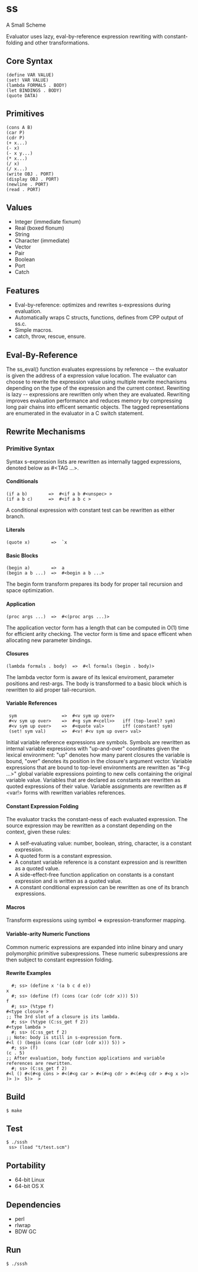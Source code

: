 # ss

A Small Scheme

Evaluator uses lazy, eval-by-reference expression rewriting with constant-folding and
other transformations.

## Core Syntax

    (define VAR VALUE)
    (set! VAR VALUE)
    (lambda FORMALS . BODY)
    (let BINDINGS . BODY)
    (quote DATA)

## Primitives

    (cons A B)
    (car P)
    (cdr P)
    (+ x...)
    (- x)
    (- x y...)
    (* x...)
    (/ x)
    (/ x...)
    (write OBJ . PORT)
    (display OBJ . PORT)
    (newline . PORT)
    (read . PORT)

## Values

* Integer (immediate fixnum)
* Real (boxed flonum)
* String
* Character (immediate)
* Vector
* Pair
* Boolean
* Port
* Catch

## Features

* Eval-by-reference: optimizes and rewrites s-expressions during evaluation.
* Automatically wraps C structs, functions, defines from CPP output of ss.c.
* Simple macros.
* catch, throw, rescue, ensure.

## Eval-By-Reference

The ss_eval() function evaluates expressions by reference --
the evaluator is given the address of a expression value location.
The evaluator can choose to rewrite the expression value using multiple
rewrite mechanisms depending on the type of the expression and the current
context.  Rewriting is lazy -- expressions are rewritten only when they
are evaluated.
Rewriting improves evaluation performance and reduces memory by compressing long pair chains
into efficent semantic objects.  The tagged representations are enumerated in the evaluator in
a C switch statement.

## Rewrite Mechanisms

### Primitive Syntax

Syntax s-expression lists are rewritten as internally tagged expressions, denoted
below as #<TAG ...>.

#### Conditionals

    (if a b)        =>  #<if a b #<unspec> >
    (if a b c)      =>  #<if a b c >

A conditional expression with constant test can be rewritten as either branch.

#### Literals

    (quote x)        =>  `x

#### Basic Blocks

    (begin a)        =>  a
    (begin a b ...)  =>  #<begin a b ...>

The begin form transform prepares its body for proper tail recursion and space optimization.

#### Application

    (proc args ...)  =>  #<(proc args ...)>

The application vector form has a length that can be computed in O(1) time for efficient arity checking.
The vector form is time and space efficent when allocating new parameter bindings.

#### Closures

    (lambda formals . body)  =>  #<l formals (begin . body)>

The lambda vector form is aware of its lexical enviroment, parameter positions and rest-args.
The body is transformed to a basic block which is rewritten to aid proper tail-recursion.

#### Variable References

     sym                 =>  #<v sym up over>
     #<v sym up over>    =>  #<g sym #<cell>>   iff (top-level? sym)
     #<v sym up over>    =>  #<quote val>       iff (constant? sym)
     (set! sym val)      =>  #<v! #<v sym up over> val>

Initial variable reference expressions are symbols.
Symbols are rewritten as internal variable expressions with "up-and-over" coordinates given the lexical environment:
"up" denotes how many parent closures the variable is bound, "over" denotes its position in the closure's argument vector.
Variable expressions that are bound to top-level environments are rewritten as "#<g ...>" global variable expressions pointing to new cells containing the original variable value.
Variables that are declared as constants are rewritten as quoted expressions of their value.
Variable assignments are rewritten as #<var!> forms with rewritten variables references.

#### Constant Expression Folding

The evaluator tracks the constant-ness of each evaluated expression.  The source expression
may be rewritten as a constant depending on the context, given these rules:

* A self-evaluating value: number, boolean, string, character, is a constant expression.
* A quoted form is a constant expression.
* A constant variable reference is a constant expression and is rewritten as a quoted value.
* A side-effect-free function application on constants is a constant expression and is written as a quoted value.
* A constant conditional expression can be rewritten as one of its branch expressions.

#### Macros

Transform expressions using symbol => expression-transformer mapping.

#### Variable-arity Numeric Functions

Common numeric expressions are expanded into inline binary and unary polymorphic primitive subexpressions.
These numeric subexpressions are then subject to constant expression folding.

#### Rewrite Examples

      #; ss> (define x '(a b c d e))
    x
      #; ss> (define (f) (cons (car (cdr (cdr x))) 5))
    f
      #; ss> (%type f)
    #<type closure >
    ;; The 3rd slot of a closure is its lambda.
      #; ss> (%type (C:ss_get f 2))
    #<type lambda >
      #; ss> (C:ss_get f 2)
    ;; Note: body is still in s-expression form.
    #<l () (begin (cons (car (cdr (cdr x))) 5)) >
      #; ss> (f)
    (c . 5)
    ;; After evaluation, body function applications and variable references are rewritten.
      #; ss> (C:ss_get f 2)
    #<l () #<(#<g cons > #<(#<g car > #<(#<g cdr > #<(#<g cdr > #<g x >)> )> )>  5)>  >


## Build

    $ make
     
## Test

    $ ./sssh
     ss> (load "t/test.scm")

## Portability

* 64-bit Linux
* 64-bit OS X

## Dependencies

* perl
* rlwrap
* BDW GC

## Run

    $ ./sssh

